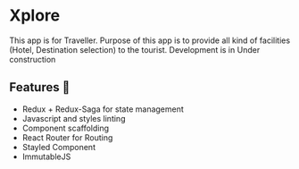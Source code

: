# Xplore
This app is for Traveller. Purpose of this app is to provide all kind of facilities (Hotel, Destination selection) to the tourist. 
Development is in Under construction

## Features 🎉

* Redux + Redux-Saga for state management
* Javascript and styles linting
* Component scaffolding
* React Router for Routing
* Stayled Component
* ImmutableJS
